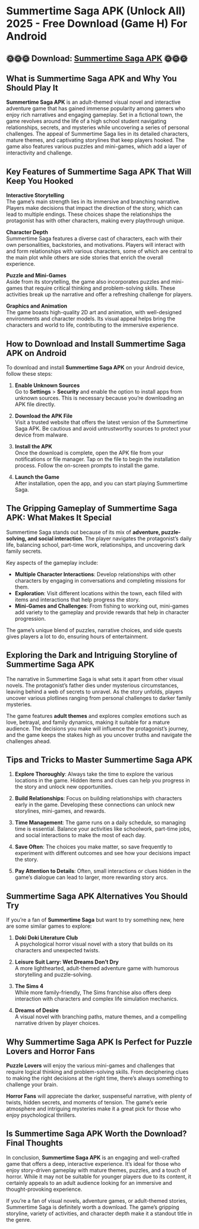 # Summertime Saga APK (Unlock All) 2025 - Free Download (Game H) For Android

## 🌞🌞🌞 Download: [Summertime Saga APK](https://bom.so/xkaeKj) 🌞🌞🌞

## What is Summertime Saga APK and Why You Should Play It

**Summertime Saga APK** is an adult-themed visual novel and interactive adventure game that has gained immense popularity among gamers who enjoy rich narratives and engaging gameplay. Set in a fictional town, the game revolves around the life of a high school student navigating relationships, secrets, and mysteries while uncovering a series of personal challenges. The appeal of Summertime Saga lies in its detailed characters, mature themes, and captivating storylines that keep players hooked. The game also features various puzzles and mini-games, which add a layer of interactivity and challenge.

## Key Features of Summertime Saga APK That Will Keep You Hooked

**Interactive Storytelling**  
The game’s main strength lies in its immersive and branching narrative. Players make decisions that impact the direction of the story, which can lead to multiple endings. These choices shape the relationships the protagonist has with other characters, making every playthrough unique.

**Character Depth**  
Summertime Saga features a diverse cast of characters, each with their own personalities, backstories, and motivations. Players will interact with and form relationships with various characters, some of which are central to the main plot while others are side stories that enrich the overall experience.

**Puzzle and Mini-Games**  
Aside from its storytelling, the game also incorporates puzzles and mini-games that require critical thinking and problem-solving skills. These activities break up the narrative and offer a refreshing challenge for players.

**Graphics and Animation**  
The game boasts high-quality 2D art and animation, with well-designed environments and character models. Its visual appeal helps bring the characters and world to life, contributing to the immersive experience.

## How to Download and Install Summertime Saga APK on Android

To download and install **Summertime Saga APK** on your Android device, follow these steps:

1. **Enable Unknown Sources**  
   Go to **Settings** > **Security** and enable the option to install apps from unknown sources. This is necessary because you’re downloading an APK file directly.

2. **Download the APK File**  
   Visit a trusted website that offers the latest version of the Summertime Saga APK. Be cautious and avoid untrustworthy sources to protect your device from malware.

3. **Install the APK**  
   Once the download is complete, open the APK file from your notifications or file manager. Tap on the file to begin the installation process. Follow the on-screen prompts to install the game.

4. **Launch the Game**  
   After installation, open the app, and you can start playing Summertime Saga.

## The Gripping Gameplay of Summertime Saga APK: What Makes It Special

Summertime Saga stands out because of its mix of **adventure, puzzle-solving, and social interaction**. The player navigates the protagonist’s daily life, balancing school, part-time work, relationships, and uncovering dark family secrets. 

Key aspects of the gameplay include:

- **Multiple Character Interactions**: Develop relationships with other characters by engaging in conversations and completing missions for them.
- **Exploration**: Visit different locations within the town, each filled with items and interactions that help progress the story.
- **Mini-Games and Challenges**: From fishing to working out, mini-games add variety to the gameplay and provide rewards that help in character progression.

The game’s unique blend of puzzles, narrative choices, and side quests gives players a lot to do, ensuring hours of entertainment.

## Exploring the Dark and Intriguing Storyline of Summertime Saga APK

The narrative in Summertime Saga is what sets it apart from other visual novels. The protagonist’s father dies under mysterious circumstances, leaving behind a web of secrets to unravel. As the story unfolds, players uncover various plotlines ranging from personal challenges to darker family mysteries.

The game features **adult themes** and explores complex emotions such as love, betrayal, and family dynamics, making it suitable for a mature audience. The decisions you make will influence the protagonist’s journey, and the game keeps the stakes high as you uncover truths and navigate the challenges ahead.

## Tips and Tricks to Master Summertime Saga APK

1. **Explore Thoroughly**: Always take the time to explore the various locations in the game. Hidden items and clues can help you progress in the story and unlock new opportunities.
  
2. **Build Relationships**: Focus on building relationships with characters early in the game. Developing these connections can unlock new storylines, mini-games, and rewards.
  
3. **Time Management**: The game runs on a daily schedule, so managing time is essential. Balance your activities like schoolwork, part-time jobs, and social interactions to make the most of each day.
  
4. **Save Often**: The choices you make matter, so save frequently to experiment with different outcomes and see how your decisions impact the story.

5. **Pay Attention to Details**: Often, small interactions or clues hidden in the game’s dialogue can lead to larger, more rewarding story arcs.

## Summertime Saga APK Alternatives You Should Try

If you’re a fan of **Summertime Saga** but want to try something new, here are some similar games to explore:

1. **Doki Doki Literature Club**  
   A psychological horror visual novel with a story that builds on its characters and unexpected twists.

2. **Leisure Suit Larry: Wet Dreams Don’t Dry**  
   A more lighthearted, adult-themed adventure game with humorous storytelling and puzzle-solving.

3. **The Sims 4**  
   While more family-friendly, The Sims franchise also offers deep interaction with characters and complex life simulation mechanics.

4. **Dreams of Desire**  
   A visual novel with branching paths, mature themes, and a compelling narrative driven by player choices.

## Why Summertime Saga APK Is Perfect for Puzzle Lovers and Horror Fans

**Puzzle Lovers** will enjoy the various mini-games and challenges that require logical thinking and problem-solving skills. From deciphering clues to making the right decisions at the right time, there’s always something to challenge your brain.

**Horror Fans** will appreciate the darker, suspenseful narrative, with plenty of twists, hidden secrets, and moments of tension. The game’s eerie atmosphere and intriguing mysteries make it a great pick for those who enjoy psychological thrillers.

## Is Summertime Saga APK Worth the Download? Final Thoughts

In conclusion, **Summertime Saga APK** is an engaging and well-crafted game that offers a deep, interactive experience. It’s ideal for those who enjoy story-driven gameplay with mature themes, puzzles, and a touch of horror. While it may not be suitable for younger players due to its content, it certainly appeals to an adult audience looking for an immersive and thought-provoking experience.

If you’re a fan of visual novels, adventure games, or adult-themed stories, Summertime Saga is definitely worth a download. The game’s gripping storyline, variety of activities, and character depth make it a standout title in the genre.
